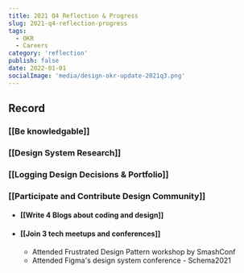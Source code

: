 ```yaml
---
title: 2021 Q4 Reflection & Progress
slug: 2021-q4-reflection-progress
tags:
  - OKR
  - Careers
category: 'reflection'
publish: false
date: 2022-01-01
socialImage: 'media/design-okr-update-2021q3.png'
---
```


## Record


### [[Be knowledgable]]

### [[Design System Research]]

### [[Logging Design Decisions & Portfolio]]

### [[Participate and Contribute Design Community]]

- #### [[Write 4 Blogs about coding and design]]
- #### [[Join 3 tech meetups and conferences]]
  - Attended Frustrated Design Pattern workshop by SmashConf
  - Attended Figma's design system conference - Schema2021
